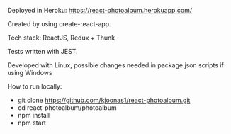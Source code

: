 Deployed in Heroku: https://react-photoalbum.herokuapp.com/

Created by using create-react-app.

Tech stack: ReactJS, Redux + Thunk

Tests written with JEST.

Developed with Linux, possible changes needed in package.json scripts if using Windows

How to run locally:
- git clone https://github.com/kjoonas1/react-photoalbum.git
- cd react-photoalbum/photoalbum
- npm install
- npm start
